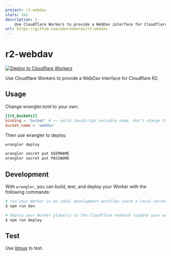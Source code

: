 ```yaml
---
project: r2-webdav
stars: 261
description: |-
    Use Cloudflare Workers to provide a WebDav interface for Cloudflare R2.
url: https://github.com/abersheeran/r2-webdav
---
```


# r2-webdav

[![Deploy to Cloudflare Workers](https://deploy.workers.cloudflare.com/button)](https://deploy.workers.cloudflare.com/?url=https://github.com/abersheeran/r2-webdav)

Use Cloudflare Workers to provide a WebDav interface for Cloudflare R2.

## Usage

Change wrangler.toml to your own.

```toml
[[r2_buckets]]
binding = 'bucket' # <~ valid JavaScript variable name, don't change this
bucket_name = 'webdav'
```

Then use wrangler to deploy.

```bash
wrangler deploy

wrangler secret put USERNAME
wrangler secret put PASSWORD
```

## Development

With `wrangler`, you can build, test, and deploy your Worker with the following commands:

```sh
# run your Worker in an ideal development workflow (with a local server, file watcher & more)
$ npm run dev

# deploy your Worker globally to the Cloudflare network (update your wrangler.toml file for configuration)
$ npm run deploy
```

## Test

Use [litmus](https://github.com/notroj/litmus) to test.

